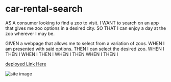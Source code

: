 # car-rental-search

AS A consumer looking to find a zoo to visit.
I WANT to search on an app that gives me zoo options in a desired city.
SO THAT I can enjoy a day at the zoo wherever I may be.

GIVEN a webpage that allows me to select from a variation of zoos.
WHEN I am presented with said options.
THEN I can select the desired zoo.
WHEN I 
THEN I 
WHEN I 
THEN I 
WHEN I 
THEN 
WHEN I 
THEN I 

[deployed Link Here]()

![site image]()